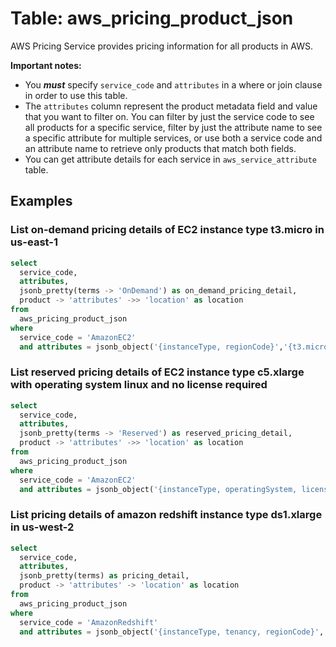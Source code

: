 # Table: aws_pricing_product_json

AWS Pricing Service provides pricing information for all products in AWS.

**Important notes:**

- You ***must*** specify `service_code` and `attributes` in a where or join clause in order to use this table.  
- The `attributes` column represent the product metadata field and value that you want to filter on. You can filter by just the service code to see all products for a specific service, filter by just the attribute name to see a specific attribute for multiple services, or use both a service code and an attribute name to retrieve only products that match both fields.
- You can get attribute details for each service in `aws_service_attribute` table.

## Examples

### List on-demand pricing details of EC2 instance type t3.micro in us-east-1

```sql
select
  service_code,
  attributes,
  jsonb_pretty(terms -> 'OnDemand') as on_demand_pricing_detail,
  product -> 'attributes' ->> 'location' as location
from
  aws_pricing_product_json
where
  service_code = 'AmazonEC2' 
  and attributes = jsonb_object('{instanceType, regionCode}','{t3.micro, us-east-1}');
```

### List reserved pricing details of EC2 instance type c5.xlarge with operating system linux and no license required

```sql
select
  service_code,
  attributes,
  jsonb_pretty(terms -> 'Reserved') as reserved_pricing_detail,
  product -> 'attributes' ->> 'location' as location
from
  aws_pricing_product_json
where
  service_code = 'AmazonEC2' 
  and attributes = jsonb_object('{instanceType, operatingSystem, licenseModel}','{c5.xlarge, Linux, No License required}');
```

### List pricing details of amazon redshift instance type ds1.xlarge in us-west-2

```sql
select
  service_code,
  attributes,
  jsonb_pretty(terms) as pricing_detail,
  product -> 'attributes' -> 'location' as location
from
  aws_pricing_product_json
where
  service_code = 'AmazonRedshift' 
  and attributes = jsonb_object('{instanceType, tenancy, regionCode}','{ds1.xlarge, Shared, us-east-1}');
```